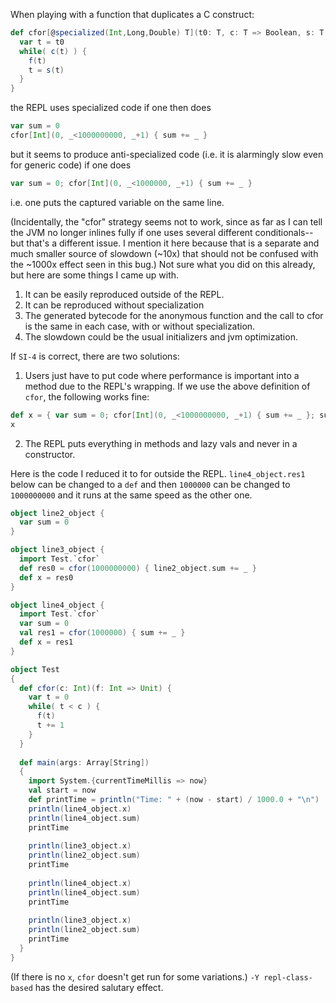 When playing with a function that duplicates a C construct:

```scala
def cfor[@specialized(Int,Long,Double) T](t0: T, c: T => Boolean, s: T => T)(f: T => Unit) {
  var t = t0
  while( c(t) ) {
    f(t)
    t = s(t)
  }
}
```

the REPL uses specialized code if one then does

```scala
var sum = 0
cfor[Int](0, _<1000000000, _+1) { sum += _ }
```

but it seems to produce anti-specialized code (i.e. it is alarmingly slow even for generic code) if one does

```scala
var sum = 0; cfor[Int](0, _<1000000, _+1) { sum += _ }
```

i.e. one puts the captured variable on the same line.

(Incidentally, the "cfor" strategy seems not to work, since as far as I can tell the JVM no longer inlines fully if one uses several different conditionals--but that's a different issue.  I mention it here because that is a separate and much smaller source of slowdown (~10x) that should not be confused with the ~1000x effect seen in this bug.)
Not sure what you did on this already, but here are some things I came up with.

 1. It can be easily reproduced outside of the REPL.
 2. It can be reproduced without specialization
 3. The generated bytecode for the anonymous function and the call to cfor is the same in each case, with or without specialization.
 4. The slowdown could be the usual initializers and jvm optimization.

If `SI-4` is correct, there are two solutions:
 1. Users just have to put code where performance is important into a method due to the REPL's wrapping.  If we use the above definition of `cfor`, the following works fine:
```scala
def x = { var sum = 0; cfor[Int](0, _<1000000000, _+1) { sum += _ }; sum }
x
```
 2. The REPL puts everything in methods and lazy vals and never in a constructor.

Here is the code I reduced it to for outside the REPL. `line4_object.res1` below can be changed to a `def` and then `1000000` can be changed to `1000000000` and it runs at the same speed as the other one.

```scala
object line2_object {
  var sum = 0
}

object line3_object {
  import Test.`cfor`
  def res0 = cfor(1000000000) { line2_object.sum += _ }
  def x = res0
}

object line4_object {
  import Test.`cfor`
  var sum = 0
  val res1 = cfor(1000000) { sum += _ }
  def x = res1
}

object Test
{
  def cfor(c: Int)(f: Int => Unit) {
    var t = 0
    while( t < c ) {
      f(t)
      t += 1
    }
  }
  
  def main(args: Array[String])
  {
    import System.{currentTimeMillis => now}
    val start = now
    def printTime = println("Time: " + (now - start) / 1000.0 + "\n")
    println(line4_object.x)
    println(line4_object.sum)
    printTime
    
    println(line3_object.x)
    println(line2_object.sum)
    printTime
    
    println(line4_object.x)
    println(line4_object.sum)
    printTime
    
    println(line3_object.x)
    println(line2_object.sum)
    printTime
  }
}
```

(If there is no `x`, `cfor` doesn't get run for some variations.)
`-Y repl-class-based` has the desired salutary effect.
